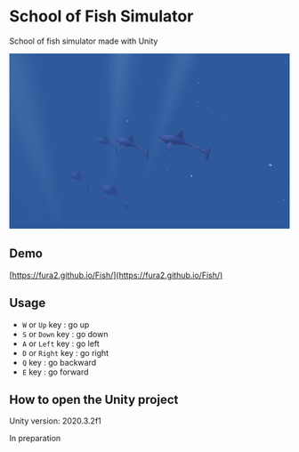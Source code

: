# School of Fish Simulator

School of fish simulator made with Unity

![](./screenshot.png)

## Demo

[https://fura2.github.io/Fish/](https://fura2.github.io/Fish/)

## Usage

- ``W`` or ``Up`` key : go up
- ``S`` or ``Down`` key : go down
- ``A`` or ``Left`` key : go left
- ``D`` or ``Right`` key : go right
- ``Q`` key : go backward
- ``E`` key : go forward

## How to open the Unity project

Unity version: 2020.3.2f1

In preparation
